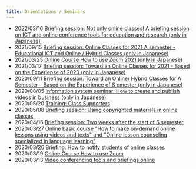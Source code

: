 ```yaml
---
title: Orientations / Seminars
---
```


* 2022/03/16 [Briefing session: Not only online classes! A briefing session on ICT and online conference tools for education and research (only in Japanese)](/events/2022-03-16/)
* 2021/09/15 [Briefing session: Online Classes for 2021 A semester - Educational ICT and Online / Hybrid Classes (only in Japanese)](/events/2021-09-15/)
* 2021/03/25 [Online Course How to use Zoom 2021 (only in Japanese)](/events/2021-03-25/)
* 2021/03/17 [Briefing session: Toward an Online Classes for 2021 - Based on the Experiense of 2020 (only in Japanese)](/events/2021-03-17/)
* 2020/09/11 [Briefing session: Toward an Online/ Hybrid Classes for A Semester - Based on the Experience of S emester (only in Japanese)](/events/2020-09-11/)
* 2020/08/05 [Information system seminar: How to create and publish videos in business (only in Japanese)](/events/2020-09-02/)
* 2020/05/20 [Training: Class Supporters](2020-05-20/)
* 2020/05/08 [Briefing session: Using copyrighted materials in online classes](2020-05-08/)
* 2020/04/16 [Briefing session: Two weeks after the start of S semester](2020-04-16/)
* 2020/03/27 [Online basic course "How to make on-demand online lessons using videos and texts" and "Online lesson counseling specialized in language learning"](2020-03-27/)  
* 2020/03/26 [Briefing: How to notify students of online classes](2020-03-26/)  
* 2020/03/19 [Online Course How to use Zoom](2020-03-19/)  
* 2020/03/13 [Video conferencing tools and briefings online](2020-03-13/)
